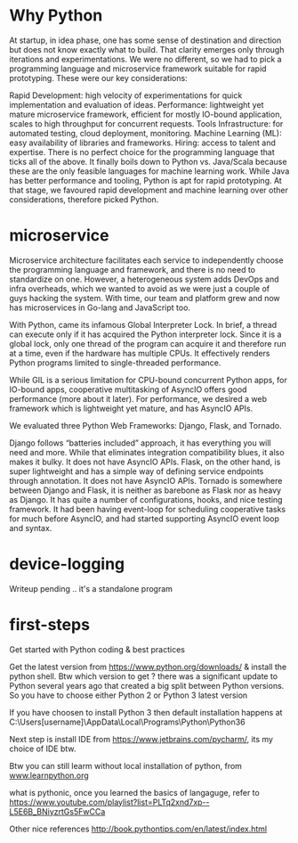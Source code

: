 
# Why Python
At startup, in idea phase, one has some sense of destination and direction but does not know exactly what to build. That clarity emerges only through iterations and experimentations. We were no different, so we had to pick a programming language and microservice framework suitable for rapid prototyping. These were our key considerations:

Rapid Development: high velocity of experimentations for quick implementation and evaluation of ideas.
Performance: lightweight yet mature microservice framework, efficient for mostly IO-bound application, scales to high throughput for concurrent requests.
Tools Infrastructure: for automated testing, cloud deployment, monitoring.
Machine Learning (ML): easy availability of libraries and frameworks.
Hiring: access to talent and expertise.
There is no perfect choice for the programming language that ticks all of the above. It finally boils down to Python vs. Java/Scala because these are the only feasible languages for machine learning work. While Java has better performance and tooling, Python is apt for rapid prototyping. At that stage, we favoured rapid development and machine learning over other considerations, therefore picked Python.

# microservice
Microservice architecture facilitates each service to independently choose the programming language and framework, and there is no need to standardize on one. However, a heterogeneous system adds DevOps and infra overheads, which we wanted to avoid as we were just a couple of guys hacking the system. With time, our team and platform grew and now has microservices in Go-lang and JavaScript too.

With Python, came its infamous Global Interpreter Lock. In brief, a thread can execute only if it has acquired the Python interpreter lock. Since it is a global lock, only one thread of the program can acquire it and therefore run at a time, even if the hardware has multiple CPUs. It effectively renders Python programs limited to single-threaded performance.

While GIL is a serious limitation for CPU-bound concurrent Python apps, for IO-bound apps, cooperative multitasking of AsyncIO offers good performance (more about it later). For performance, we desired a web framework which is lightweight yet mature, and has AsyncIO APIs.

We evaluated three Python Web Frameworks: Django, Flask, and Tornado.

Django follows “batteries included” approach, it has everything you will need and more. While that eliminates integration compatibility blues, it also makes it bulky. It does not have AsyncIO APIs.
Flask, on the other hand, is super lightweight and has a simple way of defining service endpoints through annotation. It does not have AsyncIO APIs.
Tornado is somewhere between Django and Flask, it is neither as barebone as Flask nor as heavy as Django. It has quite a number of configurations, hooks, and nice testing framework. It had been having event-loop for scheduling cooperative tasks for much before AsyncIO, and had started supporting AsyncIO event loop and syntax.

# device-logging
Writeup pending .. it's a standalone program

# first-steps
Get started with Python coding &amp; best practices

Get the latest version from https://www.python.org/downloads/ & install the python shell. Btw which version to get ? there was a significant update to Python several years ago that created a big split between Python versions. So you have to choose either Python 2 or Python 3 latest version

If you have choosen to install Python 3 then default installation happens at C:\Users\[username]\AppData\Local\Programs\Python\Python36 

Next step is install IDE from https://www.jetbrains.com/pycharm/, its my choice of IDE btw.

Btw you can still learm without local installation of python, from www.learnpython.org


what is pythonic, once you learned the basics of langaguge, refer to https://www.youtube.com/playlist?list=PLTq2xnd7xp--L5E6B_BNiyzrtGs5FwCCa

Other nice references
http://book.pythontips.com/en/latest/index.html 
